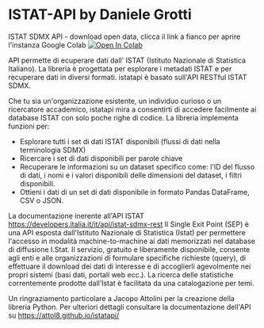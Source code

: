 # ISTAT-API by Daniele Grotti
ISTAT SDMX API - download open data, clicca il link a fianco per aprire l'instanza Google Colab [![Open In Colab](https://colab.research.google.com/assets/colab-badge.svg)](https://colab.research.google.com/github/Frenz86/ISTAT-API/blob/main/ISTAT_SDMX.ipynb)

API permette di ecuperare dati dall' ISTAT (Istituto Nazionale di Statistica Italiano). La libreria è progettata per esplorare i metadati ISTAT e per recuperare dati in diversi formati. istatapi è basato sull'API RESTful ISTAT SDMX.

Che tu sia un'organizzazione esistente, un individuo curioso o un ricercatore accademico, istatapi mira a consentirti di accedere facilmente ai database ISTAT con solo poche righe di codice. La libreria implementa funzioni per:
- Esplorare tutti i set di dati ISTAT disponibili (flussi di dati nella terminologia SDMX)
- Ricercare i set di dati disponibili per parole chiave
- Recuperare le informazioni su un dataset specifico come: l'ID del flusso di dati, i nomi e i valori disponibili delle dimensioni del dataset, i filtri disponibili.
- Ottieni i dati di un set di dati disponibile in formato Pandas DataFrame, CSV o JSON.

La documentazione inerente all'API ISTAT https://developers.italia.it/it/api/istat-sdmx-rest
Il Single Exit Point (SEP) è una API esposta dall'Istituto Nazionale di Statistica (Istat) per permettere l'accesso in modalità machine-to-machine ai dati memorizzati nel database di diffusione I.Stat. Il servizio, gratuito e liberamente disponibile, consente agli enti e alle organizzazioni di formulare specifiche richieste (query), di effettuare il download dei dati di interesse e di accoglierli agevolmente nei propri sistemi (basi dati, portali web ecc.). La ricerca delle statistiche correntemente prodotte dall’Istat è facilitata da una catalogazione per temi. 


Un ringraziamento particolare a Jacopo Attolini per la creazione della libreria Python. Per ulteriori dettagli consultare la documentazione dell'API su https://attol8.github.io/istatapi/
